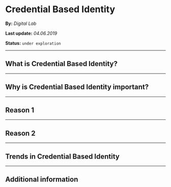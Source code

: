 # Credential Based Identity

**By:** *Digital Lab*

**Last update:** *04.06.2019*

**Status:** `under exploration` 

------

## What is Credential Based Identity?

------

## Why is Credential Based Identity important?

---

## Reason 1

---

## Reason 2

------

## Trends in Credential Based Identity 

------

## Additional information

<section data-background-iframe="https://player.vimeo.com/video/305420834?autoplay=1&title=0&byline=0" data-background-interactive>
 
</section>
